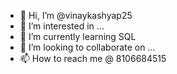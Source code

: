 - 👋 Hi, I’m @vinaykashyap25
- 👀 I’m interested in ...
- 🌱 I’m currently learning SQL
- 💞️ I’m looking to collaborate on ...
- 📫 How to reach me @ 8106684515

<!---
vinaykashyap25/vinaykashyap25 is a ✨ special ✨ repository because its `README.md` (this file) appears on your GitHub profile.
You can click the Preview link to take a look at your changes.
--->
